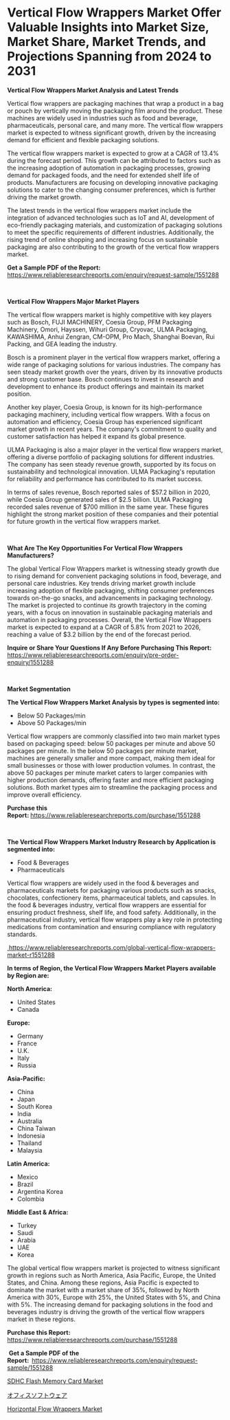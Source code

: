 <p><h1>Vertical Flow Wrappers Market Offer Valuable Insights into Market Size, Market Share, Market Trends, and Projections Spanning from 2024 to 2031</h1></p><p><strong>Vertical Flow Wrappers Market Analysis and Latest Trends</strong></p>
<p><p>Vertical flow wrappers are packaging machines that wrap a product in a bag or pouch by vertically moving the packaging film around the product. These machines are widely used in industries such as food and beverage, pharmaceuticals, personal care, and many more. The vertical flow wrappers market is expected to witness significant growth, driven by the increasing demand for efficient and flexible packaging solutions.</p><p>The vertical flow wrappers market is expected to grow at a CAGR of 13.4% during the forecast period. This growth can be attributed to factors such as the increasing adoption of automation in packaging processes, growing demand for packaged foods, and the need for extended shelf life of products. Manufacturers are focusing on developing innovative packaging solutions to cater to the changing consumer preferences, which is further driving the market growth.</p><p>The latest trends in the vertical flow wrappers market include the integration of advanced technologies such as IoT and AI, development of eco-friendly packaging materials, and customization of packaging solutions to meet the specific requirements of different industries. Additionally, the rising trend of online shopping and increasing focus on sustainable packaging are also contributing to the growth of the vertical flow wrappers market.</p></p>
<p><strong>Get a Sample PDF of the Report:&nbsp;</strong> <a href="https://www.reliableresearchreports.com/enquiry/request-sample/1551288">https://www.reliableresearchreports.com/enquiry/request-sample/1551288</a></p>
<p>&nbsp;</p>
<p><strong>Vertical Flow Wrappers Major Market Players</strong></p>
<p><p>The vertical flow wrappers market is highly competitive with key players such as Bosch, FUJI MACHINERY, Coesia Group, PFM Packaging Machinery, Omori, Hayssen, Wihuri Group, Cryovac, ULMA Packaging, KAWASHIMA, Anhui Zengran, CM-OPM, Pro Mach, Shanghai Boevan, Rui Packing, and GEA leading the industry.</p><p>Bosch is a prominent player in the vertical flow wrappers market, offering a wide range of packaging solutions for various industries. The company has seen steady market growth over the years, driven by its innovative products and strong customer base. Bosch continues to invest in research and development to enhance its product offerings and maintain its market position.</p><p>Another key player, Coesia Group, is known for its high-performance packaging machinery, including vertical flow wrappers. With a focus on automation and efficiency, Coesia Group has experienced significant market growth in recent years. The company's commitment to quality and customer satisfaction has helped it expand its global presence.</p><p>ULMA Packaging is also a major player in the vertical flow wrappers market, offering a diverse portfolio of packaging solutions for different industries. The company has seen steady revenue growth, supported by its focus on sustainability and technological innovation. ULMA Packaging's reputation for reliability and performance has contributed to its market success.</p><p>In terms of sales revenue, Bosch reported sales of $57.2 billion in 2020, while Coesia Group generated sales of $2.5 billion. ULMA Packaging recorded sales revenue of $700 million in the same year. These figures highlight the strong market position of these companies and their potential for future growth in the vertical flow wrappers market.</p></p>
<p>&nbsp;</p>
<p><strong>What Are The Key Opportunities For Vertical Flow Wrappers Manufacturers?</strong></p>
<p><p>The global Vertical Flow Wrappers market is witnessing steady growth due to rising demand for convenient packaging solutions in food, beverage, and personal care industries. Key trends driving market growth include increasing adoption of flexible packaging, shifting consumer preferences towards on-the-go snacks, and advancements in packaging technology. The market is projected to continue its growth trajectory in the coming years, with a focus on innovation in sustainable packaging materials and automation in packaging processes. Overall, the Vertical Flow Wrappers market is expected to expand at a CAGR of 5.8% from 2021 to 2026, reaching a value of $3.2 billion by the end of the forecast period.</p></p>
<p><strong>Inquire or Share Your Questions If Any Before Purchasing This Report:</strong> <a href="https://www.reliableresearchreports.com/enquiry/pre-order-enquiry/1551288">https://www.reliableresearchreports.com/enquiry/pre-order-enquiry/1551288</a></p>
<p>&nbsp;</p>
<p><strong>Market Segmentation</strong></p>
<p><strong>The Vertical Flow Wrappers Market Analysis by types is segmented into:</strong></p>
<p><ul><li>Below 50 Packages/min</li><li>Above 50 Packages/min</li></ul></p>
<p><p>Vertical flow wrappers are commonly classified into two main market types based on packaging speed: below 50 packages per minute and above 50 packages per minute. In the below 50 packages per minute market, machines are generally smaller and more compact, making them ideal for small businesses or those with lower production volumes. In contrast, the above 50 packages per minute market caters to larger companies with higher production demands, offering faster and more efficient packaging solutions. Both market types aim to streamline the packaging process and improve overall efficiency.</p></p>
<p><strong>Purchase this Report:&nbsp;</strong><a href="https://www.reliableresearchreports.com/purchase/1551288">https://www.reliableresearchreports.com/purchase/1551288</a></p>
<p>&nbsp;</p>
<p><strong>The Vertical Flow Wrappers Market Industry Research by Application is segmented into:</strong></p>
<p><ul><li>Food & Beverages</li><li>Pharmaceuticals</li></ul></p>
<p><p>Vertical flow wrappers are widely used in the food & beverages and pharmaceuticals markets for packaging various products such as snacks, chocolates, confectionery items, pharmaceutical tablets, and capsules. In the food & beverages industry, vertical flow wrappers are essential for ensuring product freshness, shelf life, and food safety. Additionally, in the pharmaceutical industry, vertical flow wrappers play a key role in protecting medications from contamination and ensuring compliance with regulatory standards.</p></p>
<p><a href="https://www.reliableresearchreports.com/global-vertical-flow-wrappers-market-r1551288">&nbsp;https://www.reliableresearchreports.com/global-vertical-flow-wrappers-market-r1551288</a></p>
<p><strong>In terms of Region, the Vertical Flow Wrappers Market Players available by Region are:</strong></p>
<p>
    <p> <strong> North America: </strong>
        <ul>
            <li>United States</li>
            <li>Canada</li>
        </ul>
        </p> 
    <p> <strong> Europe: </strong>
        <ul>
            <li>Germany</li>
            <li>France</li>
            <li>U.K.</li>
            <li>Italy</li>
            <li>Russia</li>
        </ul>
        </p> 
    <p> <strong> Asia-Pacific: </strong>
        <ul>
            <li>China</li>
            <li>Japan</li>
            <li>South Korea</li>
            <li>India</li>
            <li>Australia</li>
            <li>China Taiwan</li>
            <li>Indonesia</li>
            <li>Thailand</li>
            <li>Malaysia</li>
        </ul>
        </p> 
    <p> <strong> Latin America: </strong>
        <ul>
            <li>Mexico</li>
            <li>Brazil</li>
            <li>Argentina Korea</li>
            <li>Colombia</li>
        </ul>
        </p> 
    <p> <strong> Middle East & Africa: </strong>
        <ul>
            <li>Turkey</li>
            <li>Saudi</li>
            <li>Arabia</li>
            <li>UAE</li>
            <li>Korea</li>
        </ul>
    </p>
    </p>
<p><p>The global vertical flow wrappers market is projected to witness significant growth in regions such as North America, Asia Pacific, Europe, the United States, and China. Among these regions, Asia Pacific is expected to dominate the market with a market share of 35%, followed by North America with 30%, Europe with 25%, the United States with 5%, and China with 5%. The increasing demand for packaging solutions in the food and beverages industry is driving the growth of the vertical flow wrappers market in these regions.</p></p>
<p><strong>Purchase this Report: </strong><a href="https://www.reliableresearchreports.com/purchase/1551288">https://www.reliableresearchreports.com/purchase/1551288</a></p>
<p>&nbsp;<strong>Get a Sample PDF of the Report:&nbsp;&nbsp;</strong><a href="https://www.reliableresearchreports.com/enquiry/request-sample/1551288">https://www.reliableresearchreports.com/enquiry/request-sample/1551288</a></p>
<p><strong></strong></p>
<p><p><a href="https://summer-dogwood-3e9.notion.site/SDHC-Flash-Memory-Card-Market-Trends-and-Market-Analysis-forecasted-for-period-2024-2031-e91399b46c9944cb9c78dba2b554c3c1">SDHC Flash Memory Card Market</a></p><p><a href="https://github.com/RodHoppe07/Market-Research-Report-List-1/blob/main/144665227248.md">オフィスソフトウェア</a></p><p><a href="https://github.com/mbisetmhermsr/Market-Research-Report-List-2/blob/main/horizontal-flow-wrappers-market.md">Horizontal Flow Wrappers Market</a></p></p>